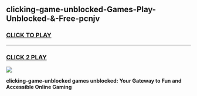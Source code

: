 
## clicking-game-unblocked-Games-Play-Unblocked-&-Free-pcnjv
<h3>
<a href="https://premium76.site?title=clicking-game-unblocked&ref=24A">CLICK TO PLAY</a></h3>
<hr>

<h3>
<a href="https://premium76.site?title=clicking-game-unblocked&ref=24A">CLICK 2 PLAY</a>
  
</h3>

<a href="https://premium76.site?title=clicking-game-unblocked&ref=24A"><img src="https://clearcache.store/games.png"></a>


**clicking-game-unblocked games unblocked: Your Gateway to Fun and Accessible Online Gaming**

